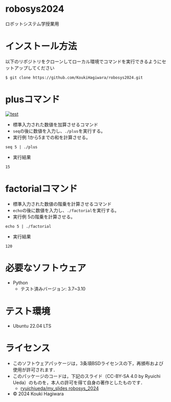 # robosys2024
ロボットシステム学授業用

# インストール方法
以下のリポジトリをクローンしてローカル環境でコマンドを実行できるようにセットアップしてください
```
$ git clone https://github.com/KoukiHagiwara/robosys2024.git
```

# plusコマンド
[![test](https://github.com/KoukiHagiwara/robosys2024/actions/workflows/test.yml/badge.svg)](https://github.com/KoukiHagiwara/robosys2024/actions/workflows/test.yml)
- 標準入力された数値を加算させるコマンド
 - `seq`の後に数値を入力し、`./plus`を実行する。
- 実行例
1から5までの和を計算させる。
```
seq 5 | ./plus
```
- 実行結果
```
15
```
# factorialコマンド
- 標準入力された数値の階乗を計算させるコマンド
 - `echo`の後に数値を入力し、`./factorial`を実行する。 
- 実行例
5の階乗を計算させる。
```
echo 5 | ./factorial
```
- 実行結果
```
120
```
# 必要なソフトウェア
- Python
  - テスト済みバージョン: 3.7~3.10
# テスト環境
- Ubuntu 22.04 LTS
# ライセンス
- このソフトウェアパッケージは，3条項BSDライセンスの下，再頒布および使用が許可されます．
- このパッケージのコードは，下記のスライド（CC-BY-SA 4.0 by Ryuichi Ueda）のものを，本人の許可を得て自身の著作としたものです．
    - [ryuichiueda/my_slides robosys_2024](https://github.com/ryuichiueda/slides_marp/tree/master/robosys2024)
- © 2024 Kouki Hagiwara

